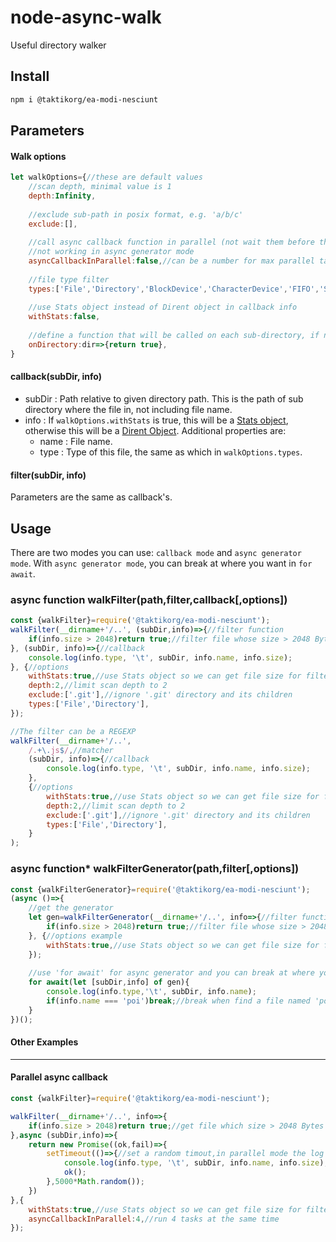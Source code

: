 # node-async-walk
Useful directory walker

## Install

```bash
npm i @taktikorg/ea-modi-nesciunt
```

## Parameters

#### Walk options

```javascript
let walkOptions={//these are default values
    //scan depth, minimal value is 1
    depth:Infinity,
    
    //exclude sub-path in posix format, e.g. 'a/b/c'
    exclude:[],
    
    //call async callback function in parallel (not wait them before the walker ends)
    //not working in async generator mode
    asyncCallbackInParallel:false,//can be a number for max parallel tasks
    
    //file type filter
    types:['File','Directory','BlockDevice','CharacterDevice','FIFO','Socket','SymbolicLink'],
    
    //use Stats object instead of Dirent object in callback info
    withStats:false,
    
    //define a function that will be called on each sub-directory, if not return true, this directory will not be processed. (include the input dir)
    onDirectory:dir=>{return true},
}
```

#### callback(subDir, info)

* subDir : Path relative to given directory path. This is the path of sub directory where the file in, not including file name.
* info : If `walkOptions.withStats` is true, this will be a [Stats object](https://nodejs.org/api/fs.html#fs_class_fs_stats), otherwise this will be a [Dirent Object](https://nodejs.org/api/fs.html#fs_class_fs_dirent). Additional properties are:
  * name : File name.
  * type : Type of this file, the same as which in `walkOptions.types`.

#### filter(subDir, info)

Parameters are the same as callback's.



## Usage

There are two modes you can use: `callback mode` and `async generator mode`. With `async generator mode`, you can break at where you want in `for await`.


### async function walkFilter(path,filter,callback[,options])

```javascript
const {walkFilter}=require('@taktikorg/ea-modi-nesciunt');
walkFilter(__dirname+'/..', (subDir,info)=>{//filter function
    if(info.size > 2048)return true;//filter file whose size > 2048 Bytes
}, (subDir, info)=>{//callback
    console.log(info.type, '\t', subDir, info.name, info.size);
}, {//options
    withStats:true,//use Stats object so we can get file size for filter
	depth:2,//limit scan depth to 2
	exclude:['.git'],//ignore '.git' directory and its children
	types:['File','Directory'],
});

//The filter can be a REGEXP
walkFilter(__dirname+'/..',
	/.+\.js$/,//matcher
	(subDir, info)=>{//callback
		console.log(info.type, '\t', subDir, info.name, info.size);
	}, 
	{//options
		withStats:true,//use Stats object so we can get file size for filter
		depth:2,//limit scan depth to 2
		exclude:['.git'],//ignore '.git' directory and its children
		types:['File','Directory'],
	}
);
```

### async function* walkFilterGenerator(path,filter[,options])

```javascript
const {walkFilterGenerator}=require('@taktikorg/ea-modi-nesciunt');
(async ()=>{
    //get the generator
    let gen=walkFilterGenerator(__dirname+'/..', info=>{//filter function
        if(info.size > 2048)return true;//filter file whose size > 2048 Bytes
    }, {//options example
        withStats:true,//use Stats object so we can get file size for filter
    });
    
    //use 'for await' for async generator and you can break at where you want
    for await(let [subDir,info] of gen){
        console.log(info.type,'\t', subDir, info.name);
        if(info.name === 'poi')break;//break when find a file named 'poi'
    }
})();
```



#### Other Examples

------

#### Parallel async callback

```javascript
const {walkFilter}=require('@taktikorg/ea-modi-nesciunt');

walkFilter(__dirname+'/..', info=>{
    if(info.size > 2048)return true;//get file which size > 2048 Bytes
},async (subDir,info)=>{
    return new Promise((ok,fail)=>{
        setTimeout(()=>{//set a random timout,in parallel mode the log will print in random order
            console.log(info.type, '\t', subDir, info.name, info.size);
            ok();
        },5000*Math.random());
    })
},{
    withStats:true,//use Stats object so we can get file size for filter
    asyncCallbackInParallel:4,//run 4 tasks at the same time
});
```

